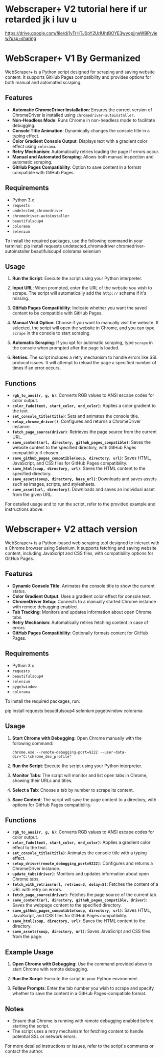 # Webscraper+ V2 tutorial here if ur retarded jk i luv u
https://drive.google.com/file/d/1vTrHTJ0pY2UrlUhtBOYE3wyopjjneWBP/view?usp=sharing

# WebScraper+ V1 By Germanized

WebScraper+ is a Python script designed for scraping and saving website content. It supports GitHub Pages compatibility and provides options for both manual and automated scraping.

## Features

- **Automatic ChromeDriver Installation**: Ensures the correct version of ChromeDriver is installed using `chromedriver-autoinstaller`.
- **Non-Headless Mode**: Runs Chrome in non-headless mode to facilitate debugging.
- **Console Title Animation**: Dynamically changes the console title in a typing effect.
- **Color Gradient Console Output**: Displays text with a gradient color effect using `colorama`.
- **Retry Mechanism**: Automatically retries loading the page if errors occur.
- **Manual and Automated Scraping**: Allows both manual inspection and automatic scraping.
- **GitHub Pages Compatibility**: Option to save content in a format compatible with GitHub Pages.

## Requirements

- Python 3.x
- `requests`
- `undetected_chromedriver`
- `chromedriver-autoinstaller`
- `beautifulsoup4`
- `colorama`
- `selenium`

To install the required packages, use the following command in your terminal:
pip install requests undetected_chromedriver chromedriver-autoinstaller beautifulsoup4 colorama selenium


## Usage

1. **Run the Script**: Execute the script using your Python interpreter.

2. **Input URL**: When prompted, enter the URL of the website you wish to scrape. The script will automatically add the `http://` scheme if it's missing.

3. **GitHub Pages Compatibility**: Indicate whether you want the saved content to be compatible with GitHub Pages.

4. **Manual Visit Option**: Choose if you want to manually visit the website. If selected, the script will open the website in Chrome, and you can type `scrape` in the console to start scraping.

5. **Automatic Scraping**: If you opt for automatic scraping, type `scrape` in the console when prompted after the page is loaded.

6. **Retries**: The script includes a retry mechanism to handle errors like SSL protocol issues. It will attempt to reload the page a specified number of times if an error occurs.

## Functions

- **`rgb_to_ansi(r, g, b)`**: Converts RGB values to ANSI escape codes for color output.
- **`color_fade(text, start_color, end_color)`**: Applies a color gradient to the text.
- **`set_console_title(title)`**: Sets and animates the console title.
- **`setup_chrome_driver()`**: Configures and returns a ChromeDriver instance.
- **`fetch_page_source(driver)`**: Retrieves the page source from the current URL.
- **`save_content(url, directory, github_pages_compatible)`**: Saves the website content to the specified directory, with GitHub Pages compatibility if chosen.
- **`save_github_pages_compatible(soup, directory, url)`**: Saves HTML, JavaScript, and CSS files for GitHub Pages compatibility.
- **`save_html(soup, directory, url)`**: Saves the HTML content to the specified directory.
- **`save_assets(soup, directory, base_url)`**: Downloads and saves assets such as images, scripts, and stylesheets.
- **`save_asset(url, directory)`**: Downloads and saves an individual asset from the given URL.

For detailed usage and to run the script, refer to the provided example and instructions above.

# Webscraper+ V2 attach version

WebScraper+ is a Python-based web scraping tool designed to interact with a Chrome browser using Selenium. It supports fetching and saving website content, including JavaScript and CSS files, with compatibility options for GitHub Pages.

## Features

- **Dynamic Console Title**: Animates the console title to show the current status.
- **Color Gradient Output**: Uses a gradient color effect for console text.
- **ChromeDriver Setup**: Connects to a manually started Chrome instance with remote debugging enabled.
- **Tab Tracking**: Monitors and updates information about open Chrome tabs.
- **Retry Mechanism**: Automatically retries fetching content in case of errors.
- **GitHub Pages Compatibility**: Optionally formats content for GitHub Pages.

## Requirements

- Python 3.x
- `requests`
- `beautifulsoup4`
- `selenium`
- `pygetwindow`
- `colorama`

To install the required packages, run:

pip install requests beautifulsoup4 selenium pygetwindow colorama


## Usage

1. **Start Chrome with Debugging**: Open Chrome manually with the following command:

    ```
    chrome.exe --remote-debugging-port=9222 --user-data-dir="C:\chrome_dev_profile"
    ```

2. **Run the Script**: Execute the script using your Python interpreter.

3. **Monitor Tabs**: The script will monitor and list open tabs in Chrome, showing their URLs and titles. 

4. **Select a Tab**: Choose a tab by number to scrape its content.

5. **Save Content**: The script will save the page content to a directory, with options for GitHub Pages compatibility.

## Functions

- **`rgb_to_ansi(r, g, b)`**: Converts RGB values to ANSI escape codes for color output.
- **`color_fade(text, start_color, end_color)`**: Applies a gradient color effect to the text.
- **`set_console_title(title)`**: Animates the console title with a typing effect.
- **`setup_driver(remote_debugging_port=9222)`**: Configures and returns a ChromeDriver instance.
- **`update_tabs(driver)`**: Monitors and updates information about open Chrome tabs.
- **`fetch_with_retries(url, retries=3, delay=5)`**: Fetches the content of a URL with retry on errors.
- **`fetch_page_source(driver)`**: Fetches the page source of the current tab.
- **`save_content(url, directory, github_pages_compatible, driver)`**: Saves the webpage content to the specified directory.
- **`save_github_pages_compatible(soup, directory, url)`**: Saves HTML, JavaScript, and CSS files for GitHub Pages compatibility.
- **`save_html(soup, directory, url)`**: Saves the HTML content to the directory.
- **`save_assets(soup, directory, url)`**: Saves JavaScript and CSS files from the page.

## Example Usage

1. **Open Chrome with Debugging**: Use the command provided above to start Chrome with remote debugging.

2. **Run the Script**: Execute the script in your Python environment. 

3. **Follow Prompts**: Enter the tab number you wish to scrape and specify whether to save the content in a GitHub Pages-compatible format.

## Notes

- Ensure that Chrome is running with remote debugging enabled before starting the script.
- The script uses a retry mechanism for fetching content to handle potential SSL or network errors.

For more detailed instructions or issues, refer to the script's comments or contact the author.



